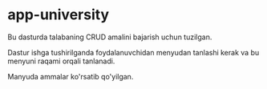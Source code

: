 # app-university
Bu dasturda talabaning CRUD amalini bajarish uchun tuzilgan.

Dastur ishga tushirilganda foydalanuvchidan menyudan tanlashi kerak va bu menyuni raqami orqali tanlanadi.

Manyuda ammalar ko'rsatib qo'yilgan.
